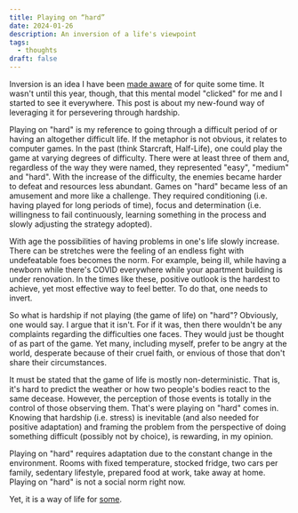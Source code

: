 ```yaml
---
title: Playing on “hard”
date: 2024-01-26
description: An inversion of a life's viewpoint
tags:
  - thoughts
draft: false
---
```

Inversion is an idea I have been [made aware](https://fs.blog/inversion/) of for quite some time. It wasn't until this year, though, that this mental model "clicked" for me and I started to see it everywhere. This post is about my new-found way of leveraging it for persevering through hardship.

Playing on "hard" is my reference to going through a difficult period of or having an altogether difficult life. If the metaphor is not obvious, it relates to computer games. In the past (think Starcraft, Half-Life), one could play the game at varying degrees of difficulty. There were at least three of them and, regardless of the way they were named, they represented "easy", "medium" and "hard". With the increase of the difficulty, the enemies became harder to defeat and resources less abundant. Games on "hard" became less of an amusement and more like a challenge. They required conditioning (i.e. having played for long periods of time), focus and determination (i.e. willingness to fail continuously, learning something in the process and slowly adjusting the strategy adopted).

With age the possibilities of having problems in one's life slowly increase. There can be stretches were the feeling of an endless fight with undefeatable foes becomes the norm. For example, being ill, while having a newborn while there's COVID everywhere while your apartment building is under renovation. In the times like these, positive outlook is the hardest to achieve, yet most effective way to feel better. To do that, one needs to invert.

So what is hardship if not playing (the game of life) on "hard"? Obviously, one would say. I argue that it isn't. For if it was, then there wouldn't be any complaints regarding the difficulties one faces. They would just be thought of as part of the game. Yet many, including myself, prefer to be angry at the world, desperate because of their cruel faith, or envious of those that don't share their circumstances.

It must be stated that the game of life is mostly non-deterministic. That is, it's hard to predict the weather or how two people's bodies react to the same decease. However, the perception of those events is totally in the control of those observing them. That's were playing on "hard" comes in. Knowing that hardship (i.e. stress) is inevitable (and also needed for positive adaptation) and framing the problem from the perspective of doing something difficult (possibly not by choice), is rewarding, in my opinion.

Playing on "hard" requires adaptation due to the constant change in the environment. Rooms with fixed temperature, stocked fridge, two cars per family, sedentary lifestyle, prepared food at work, take away at home. Playing on "hard" is not a social norm right now. 

 Yet, it is a way of life for [some](https://youtu.be/nDLb8_wgX50?si=FkjPN_5u_H1us8J5&t=478).
